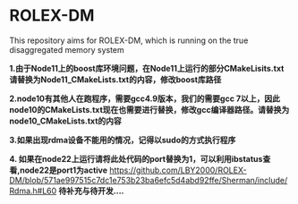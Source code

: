 # ROLEX-DM
This repository aims for ROLEX-DM, which is running on the true disaggregated memory system



<b>1.由于Node11上的boost库环境问题，在Node11上运行的部分CMakeLisits.txt请替换为Node11_CMakeLists.txt的内容，修改boost库路径</b>

<b>2.node10有其他人在跑程序，需要gcc4.9版本，我们的需要gcc 7以上，因此node10的CMakeLists.txt现在也需要进行替换，修改gcc编译器路径。请替换为node10_CMakeLists.txt的内容    </b>

<b>3.如果出现rdma设备不能用的情况，记得以sudo的方式执行程序    </b>

<b>4. 如果在node22上运行请将此处代码的port替换为1，可以利用ibstatus查看,node22是port1为active</b>
https://github.com/LBY2000/ROLEX-DM/blob/571ae997515c7dc1e753b23ba6efc5d4abd92ffe/Sherman/include/Rdma.h#L60
<b>待补充与待开发....</b>
